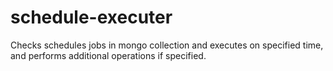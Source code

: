 # schedule-executer
Checks schedules jobs in mongo collection and executes on specified time, and performs additional operations if specified.
